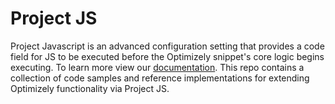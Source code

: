 # Project JS

Project Javascript is an advanced configuration setting that provides a code field for JS to be executed before the Optimizely snippet's core logic begins executing. To learn more view our [documentation](https://help.optimizely.com/Set_Up_Optimizely/Project_Settings%3A_jQuery_and_Project_JavaScript_settings_in_Optimizely_X#Project_JavaScript). This repo contains a collection of code samples and reference implementations for extending Optimizely functionality via Project JS. 
